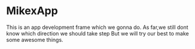 # MikexApp
This is an app development frame which we gonna do.
As far,we still dont know which direction we should take step
But we will try our best to make some awesome things.
